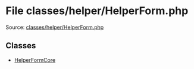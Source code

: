 File classes/helper/HelperForm.php
=========

Source: [classes/helper/HelperForm.php](https://github.com/PrestaShop/PrestaShop/blob/1.5.6.2/classes/helper/HelperForm.php)


Classes
-------

* [HelperFormCore](class.HelperFormCore.md)

